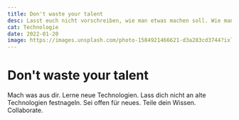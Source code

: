 ```yaml
---
title: Don't waste your talent
desc: Lasst euch nicht vorschreiben, wie man etwas machen soll. Wie man etwas richtig gut macht muss man gemeinsam entscheiden.
cat: Technologie
date: 2022-01-20
image: https://images.unsplash.com/photo-1584921466621-d3a283cd3744?ixlib=rb-1.2.1&ixid=MnwxMjA3fDB8MHxzZWFyY2h8Nnx8c2xvZ2FufGVufDB8fDB8fA%3D%3D&auto=format&fit=crop&w=400&q=60
---
```


# Don't waste your talent

Mach was aus dir. Lerne neue Technologien. Lass dich nicht an alte Technologien festnageln. Sei offen für neues. Teile dein Wissen. Collaborate.
